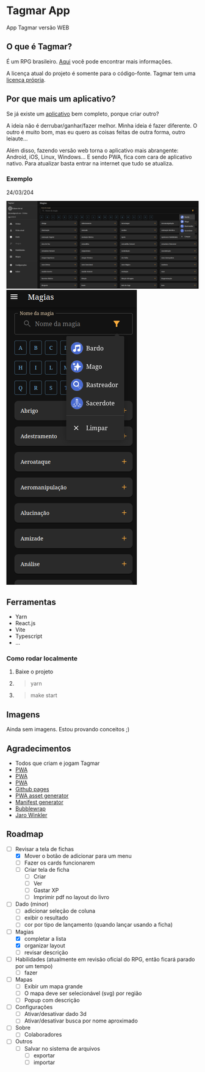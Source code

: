 # Tagmar App

App Tagmar versão WEB

## O que é Tagmar?

É um RPG brasileiro. [Aqui](https://www.tagmar.com.br/) você pode encontrar mais informações.

A licença atual do projeto é somente para o código-fonte. Tagmar tem uma [licença própria](https://www.tagmar.com.br/LicenciamentoUsado.aspx).

## Por que mais um aplicativo?

Se já existe um [aplicativo](https://play.google.com/store/apps/details?id=br.com.tagmar) bem completo, porque criar outro?

A ideia não é derrubar/ganhar/fazer melhor. Minha ideia é fazer diferente. O outro é muito bom, mas eu quero as coisas feitas de outra forma, outro leiaute...

Além disso, fazendo versão web torna o aplicativo mais abrangente: Android, iOS, Linux, Windows... E sendo PWA, fica com cara de aplicativo nativo. Para atualizar basta entrar na internet que tudo se atualiza.

### Exemplo

24/03/204

![Desktop](preview/tagmar_2023_03_24_desktop.png)
![Mobile](preview/tagmar_2023_03_24_mobile.png)

## Ferramentas

- Yarn
- React.js
- Vite
- Typescript
- ...

### Como rodar localmente

1. Baixe o projeto
2. > yarn
3. > make start

## Imagens

Ainda sem imagens. Estou provando conceitos ;)

## Agradecimentos

- Todos que criam e jogam Tagmar
- [PWA](https://dev.to/bhendi/turn-your-react-vite-app-into-a-pwa-3lpg)
- [PWA](https://dev.to/iamfranco/deploy-react-vite-pwa-to-github-pages-35i)
- [PWA](https://adueck.github.io/blog/caching-everything-for-totally-offline-pwa-vite-react/)
- [Github pages](https://dev.to/github/how-to-use-github-pages-to-host-your-website-even-with-multiple-repos-27k2)
- [PWA asset generator](https://www.npmjs.com/package/pwa-asset-generator)
- [Manifest generator](https://www.simicart.com/manifest-generator.html/)
- [Bubblewrap](https://chromeos.dev/en/publish/pwa-in-play)
- [Jaro Winkler](https://www.geeksforgeeks.org/jaro-and-jaro-winkler-similarity)

## Roadmap

- [ ] Revisar a tela de fichas
  - [x] Mover o botão de adicionar para um menu
  - [ ] Fazer os cards funcionarem
  - [ ] Criar tela de ficha
    - [ ] Criar
    - [ ] Ver
    - [ ] Gastar XP
    - [ ] Imprimir pdf no layout do livro
- [ ] Dado (minor)
  - [ ] adicionar seleção de coluna
  - [ ] exibir o resultado
  - [ ] cor por tipo de lançamento (quando lançar usando a ficha)
- [ ] Magias
  - [x] completar a lista
  - [x] organizar layout
  - [ ] revisar descrição
- [ ] Habilidades (atualmente em revisão oficial do RPG, então ficará parado por um tempo)
  - [ ] fazer
- [ ] Mapas
  - [ ] Exibir um mapa grande
  - [ ] O mapa deve ser selecionável (svg) por região
  - [ ] Popup com descrição
- [ ] Configurações
  - [ ] Ativar/desativar dado 3d
  - [ ] Ativar/desativar busca por nome aproximado
- [ ] Sobre
  - [ ] Colaboradores
- [ ] Outros
  - [ ] Salvar no sistema de arquivos
    - [ ] exportar
    - [ ] importar
